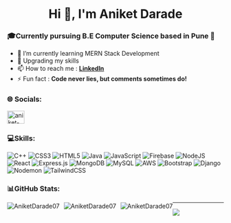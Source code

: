 <h1 align="center">Hi 👋, I'm Aniket Darade</h1>
<h3 align="left">🎓Currently pursuing B.E Computer Science based in Pune 📍</h3>

- 🌱 I’m currently learning MERN Stack Development
- 🏢 Upgrading my skills 
- 📫 How to reach me : [**LinkedIn**](https://www.linkedin.com/in/aniket-darade-7b7819250/)
- ⚡ Fun fact : **Code never lies, but comments sometimes do!**

 
<h3 align="left">🌐 Socials:</h3>
<p align="left">

<a href="https://linkedin.com/in/aniket-darade-7b7819250" target="blank"><img align="center" src="https://raw.githubusercontent.com/rahuldkjain/github-profile-readme-generator/master/src/images/icons/Social/linked-in-alt.svg" alt="aniket-darade" height="30" width="40" /></a>

</p>
<h3 align="left">💻Skills:</h3>

![C++](https://img.shields.io/badge/c++-%2300599C.svg?style=for-the-badge&logo=c%2B%2B&logoColor=white) ![CSS3](https://img.shields.io/badge/css3-%231572B6.svg?style=for-the-badge&logo=css3&logoColor=white) ![HTML5](https://img.shields.io/badge/html5-%23E34F26.svg?style=for-the-badge&logo=html5&logoColor=white) ![Java](https://img.shields.io/badge/java-%23ED8B00.svg?style=for-the-badge&logo=openjdk&logoColor=white) ![JavaScript](https://img.shields.io/badge/javascript-%23323330.svg?style=for-the-badge&logo=javascript&logoColor=%23F7DF1E) ![Firebase](https://img.shields.io/badge/firebase-%23039BE5.svg?style=for-the-badge&logo=firebase) ![NodeJS](https://img.shields.io/badge/node.js-6DA55F?style=for-the-badge&logo=node.js&logoColor=white) ![React](https://img.shields.io/badge/react-%2320232a.svg?style=for-the-badge&logo=react&logoColor=%2361DAFB) ![Express.js](https://img.shields.io/badge/express.js-%23404d59.svg?style=for-the-badge&logo=express&logoColor=%2361DAFB) ![MongoDB](https://img.shields.io/badge/MongoDB-%234ea94b.svg?style=for-the-badge&logo=mongodb&logoColor=white) ![MySQL](https://img.shields.io/badge/mysql-%2300000f.svg?style=for-the-badge&logo=mysql&logoColor=white) ![AWS](https://img.shields.io/badge/AWS-%23FF9900.svg?style=for-the-badge&logo=amazon-aws&logoColor=white) ![Bootstrap](https://img.shields.io/badge/bootstrap-%238511FA.svg?style=for-the-badge&logo=bootstrap&logoColor=white) ![Django](https://img.shields.io/badge/django-%23092E20.svg?style=for-the-badge&logo=django&logoColor=white) ![Nodemon](https://img.shields.io/badge/NODEMON-%23323330.svg?style=for-the-badge&logo=nodemon&logoColor=%BBDEAD) ![TailwindCSS](https://img.shields.io/badge/tailwindcss-%2338B2AC.svg?style=for-the-badge&logo=tailwind-css&logoColor=white)

<h3 align="left">📊GitHub Stats:</h3>
<div style="clear:both;"></div>

<div style="float:left; margin-right:10px;">
    <img src="https://github-readme-stats.vercel.app/api/top-langs?username=AniketDarade07&show_icons=true&theme=dark&locale=en&layout=compact" alt="AniketDarade07" />
</div>

<div style="float:left; margin-right:10px;">
    <img src="https://github-readme-stats.vercel.app/api?username=AniketDarade07&show_icons=true&theme=dark&locale=en" alt="AniketDarade07" />
</div>


<div style="float:left;">
    <img src="https://github-readme-streak-stats.herokuapp.com/?user=AniketDarade07&theme=dark" alt="AniketDarade07" />
</div>


---
[![](https://visitcount.itsvg.in/api?id=AniketDarade07&label=Profile%20Views&color=11&icon=5&pretty=true)](https://visitcount.itsvg.in)

</div>
<div style="clear:both;"></div>
